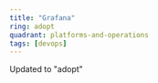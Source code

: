 ```yaml
---
title: "Grafana"
ring: adopt
quadrant: platforms-and-operations
tags: [devops]
---
```


Updated to "adopt"
